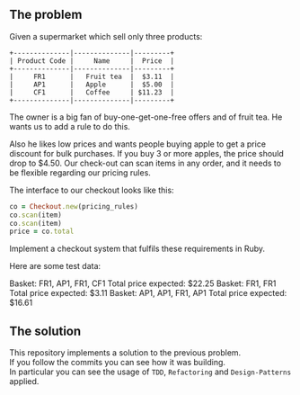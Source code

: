 ## The problem

Given a supermarket which sell only three products:

```
+--------------|--------------|---------+
| Product Code |     Name     |  Price  |
+--------------|--------------|---------+
|     FR1      |   Fruit tea  |  $3.11  |
|     AP1      |   Apple      |  $5.00  |
|     CF1      |   Coffee     | $11.23  |
+--------------|--------------|---------+
```

The owner is a big fan of buy-one-get-one-free offers and of fruit tea. He wants us to add a rule to do this.

Also he likes low prices and wants people buying apple to get a price 
discount for bulk purchases. If you buy 3 or more apples, the price should drop to $4.50.
Our check-out can scan items in any order, and it needs to be flexible regarding our pricing rules.

The interface to our checkout looks like this:

```ruby
co = Checkout.new(pricing_rules)
co.scan(item)
co.scan(item)
price = co.total
```

Implement a checkout system that fulfils these requirements in Ruby.

Here are some test data:

Basket: FR1, AP1, FR1, CF1
Total price expected: $22.25
Basket: FR1, FR1
Total price expected: $3.11
Basket: AP1, AP1, FR1, AP1
Total price expected: $16.61

## The solution

This repository implements a solution to the previous problem.  
If you follow the commits you can see how it was building.  
In particular you can see the usage of `TDD`, `Refactoring` and `Design-Patterns` applied.


